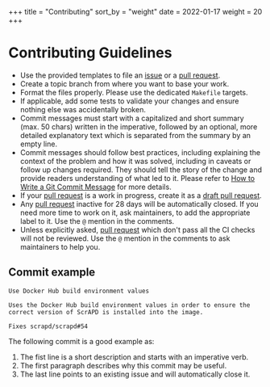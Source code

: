 +++
title = "Contributing"
sort_by = "weight"
date = 2022-01-17
weight = 20
+++

# Contributing Guidelines

* Use the provided templates to file an [issue] or a [pull request].
* Create a topic branch from where you want to base your work.
* Format the files properly. Please use the dedicated `Makefile` targets.
* If applicable, add some tests to validate your changes and ensure nothing
  else was accidentally broken.
* Commit messages must start with a capitalized and short summary
  (max. 50 chars) written in the imperative, followed by an optional, more
  detailed explanatory text which is separated from the summary by an empty
  line.
* Commit messages should follow best practices, including explaining the context
  of the problem and how it was solved, including in caveats or follow up
  changes required. They should tell the story of the change and provide readers
  understanding of what led to it. Please refer to
  [How to Write a Git Commit Message] for more details.
* If your [pull request] is a work in progress, create it as a
  [draft pull request].
* Any [pull request] inactive for 28 days will be automatically closed. If you
  need more time to work on it, ask maintainers, to add the appropriate label to
  it. Use the `@` mention in the comments.
* Unless explicitly asked, [pull request] which don't pass all the CI checks
  will not be reviewed. Use the `@` mention in the comments to ask maintainers
  to help you.

## Commit example

```COMMIT_EDITMSG
Use Docker Hub build environment values

Uses the Docker Hub build environment values in order to ensure the
correct version of ScrAPD is installed into the image.

Fixes scrapd/scrapd#54
```

The following commit is a good example as:

1. The fist line is a short description and starts with an imperative verb.
2. The first paragraph describes why this commit may be useful.
3. The last line points to an existing issue and will automatically close it.

[draft pull request]: https://github.blog/2019-02-14-introducing-draft-pull-requests/
[How to Write a Git Commit Message]: http://chris.beams.io/posts/git-commit
[issue]: https://github.com/<org>/<project>/issues/new/choose
[pull request]: https://github.com/<org>/<project>/pulls
